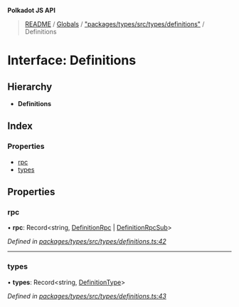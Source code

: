 **Polkadot JS API**

> [README](../README.md) / [Globals](../globals.md) / ["packages/types/src/types/definitions"](../modules/_packages_types_src_types_definitions_.md) / Definitions

# Interface: Definitions

## Hierarchy

* **Definitions**

## Index

### Properties

* [rpc](_packages_types_src_types_definitions_.definitions.md#rpc)
* [types](_packages_types_src_types_definitions_.definitions.md#types)

## Properties

### rpc

•  **rpc**: Record\<string, [DefinitionRpc](_packages_types_src_types_definitions_.definitionrpc.md) \| [DefinitionRpcSub](_packages_types_src_types_definitions_.definitionrpcsub.md)>

*Defined in [packages/types/src/types/definitions.ts:42](https://github.com/polkadot-js/api/blob/d20228788/packages/types/src/types/definitions.ts#L42)*

___

### types

•  **types**: Record\<string, [DefinitionType](../modules/_packages_types_src_types_definitions_.md#definitiontype)>

*Defined in [packages/types/src/types/definitions.ts:43](https://github.com/polkadot-js/api/blob/d20228788/packages/types/src/types/definitions.ts#L43)*
